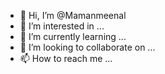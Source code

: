 - 👋 Hi, I’m @Mamanmeenal
- 👀 I’m interested in ...
- 🌱 I’m currently learning ...
- 💞️ I’m looking to collaborate on ...
- 📫 How to reach me ...

<!---
Mamanmeenal/Mamanmeenal is a ✨ special ✨ repository because its `README.md` (this file) appears on your GitHub profile.
You can click the Preview link to take a look at your changes.
--->

